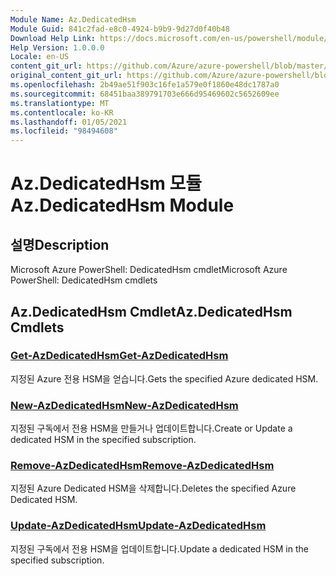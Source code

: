```yaml
---
Module Name: Az.DedicatedHsm
Module Guid: 841c2fad-e8c0-4924-b9b9-9d27d0f40b48
Download Help Link: https://docs.microsoft.com/en-us/powershell/module/az.dedicatedhsm
Help Version: 1.0.0.0
Locale: en-US
content_git_url: https://github.com/Azure/azure-powershell/blob/master/src/DedicatedHsm/help/Az.DedicatedHsm.md
original_content_git_url: https://github.com/Azure/azure-powershell/blob/master/src/DedicatedHsm/help/Az.DedicatedHsm.md
ms.openlocfilehash: 2b49ae51f903c16fe1a579e0f1860e48dc1787a0
ms.sourcegitcommit: 68451baa389791703e666d95469602c5652609ee
ms.translationtype: MT
ms.contentlocale: ko-KR
ms.lasthandoff: 01/05/2021
ms.locfileid: "98494608"
---
```

# <span data-ttu-id="bdcad-101">Az.DedicatedHsm 모듈</span><span class="sxs-lookup"><span data-stu-id="bdcad-101">Az.DedicatedHsm Module</span></span>
## <span data-ttu-id="bdcad-102">설명</span><span class="sxs-lookup"><span data-stu-id="bdcad-102">Description</span></span>
<span data-ttu-id="bdcad-103">Microsoft Azure PowerShell: DedicatedHsm cmdlet</span><span class="sxs-lookup"><span data-stu-id="bdcad-103">Microsoft Azure PowerShell: DedicatedHsm cmdlets</span></span>

## <span data-ttu-id="bdcad-104">Az.DedicatedHsm Cmdlet</span><span class="sxs-lookup"><span data-stu-id="bdcad-104">Az.DedicatedHsm Cmdlets</span></span>
### [<span data-ttu-id="bdcad-105">Get-AzDedicatedHsm</span><span class="sxs-lookup"><span data-stu-id="bdcad-105">Get-AzDedicatedHsm</span></span>](Get-AzDedicatedHsm.md)
<span data-ttu-id="bdcad-106">지정된 Azure 전용 HSM을 얻습니다.</span><span class="sxs-lookup"><span data-stu-id="bdcad-106">Gets the specified Azure dedicated HSM.</span></span>

### [<span data-ttu-id="bdcad-107">New-AzDedicatedHsm</span><span class="sxs-lookup"><span data-stu-id="bdcad-107">New-AzDedicatedHsm</span></span>](New-AzDedicatedHsm.md)
<span data-ttu-id="bdcad-108">지정된 구독에서 전용 HSM을 만들거나 업데이트합니다.</span><span class="sxs-lookup"><span data-stu-id="bdcad-108">Create or Update a dedicated HSM in the specified subscription.</span></span>

### [<span data-ttu-id="bdcad-109">Remove-AzDedicatedHsm</span><span class="sxs-lookup"><span data-stu-id="bdcad-109">Remove-AzDedicatedHsm</span></span>](Remove-AzDedicatedHsm.md)
<span data-ttu-id="bdcad-110">지정된 Azure Dedicated HSM을 삭제합니다.</span><span class="sxs-lookup"><span data-stu-id="bdcad-110">Deletes the specified Azure Dedicated HSM.</span></span>

### [<span data-ttu-id="bdcad-111">Update-AzDedicatedHsm</span><span class="sxs-lookup"><span data-stu-id="bdcad-111">Update-AzDedicatedHsm</span></span>](Update-AzDedicatedHsm.md)
<span data-ttu-id="bdcad-112">지정된 구독에서 전용 HSM을 업데이트합니다.</span><span class="sxs-lookup"><span data-stu-id="bdcad-112">Update a dedicated HSM in the specified subscription.</span></span>

